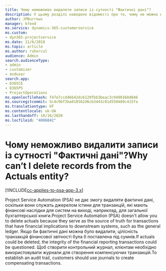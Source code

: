 ```yaml
---
title: Чому неможливо видалити записи із сутності "Фактичні дані"?
description: У цьому розділі наведено відомості про те, чому не можна видаляти записи з фактичних даних сутності.
author: JPBurrows
manager: kfend
ms.service: dynamics-365-customerservice
ms.custom:
- dyn365-projectservice
ms.date: 11/6/2018
ms.topic: article
ms.author: ruhercul
audience: Admin
search.audienceType:
- admin
- customizer
- enduser
search.app:
- D365CE
- D365PS
- ProjectOperations
ms.openlocfilehash: f47e7ccd46642dc6129fbb3beac3c9490160d046
ms.sourcegitcommit: 5c4c9bf3ba018562d6cb3443c01d550489c415fa
ms.translationtype: HT
ms.contentlocale: uk-UA
ms.lasthandoff: 10/16/2020
ms.locfileid: "4086842"
---
```

# <a name="why-cant-i-delete-records-from-the-actuals-entity"></a><span data-ttu-id="f3260-103">Чому неможливо видалити записи із сутності "Фактичні дані"?</span><span class="sxs-lookup"><span data-stu-id="f3260-103">Why can’t I delete records from the Actuals entity?</span></span>

[!INCLUDE[cc-applies-to-psa-app-3.x](../includes/cc-applies-to-psa-app-3x.md)]

<span data-ttu-id="f3260-104">Project Service Automation (PSA) не дає змогу видаляти фактичні дані, оскільки вони служать джерелом істини для транзакцій, які мають фінансові наслідки для систем на виході, наприклад, для загальної бухгалтерської книги.</span><span class="sxs-lookup"><span data-stu-id="f3260-104">Project Service Automation (PSA) doesn't allow you to delete actuals because they serve as the source of truth for transactions that have financial implications to downstream systems, such as the general ledger.</span></span> <span data-ttu-id="f3260-105">Якщо би фактичні дані можна було видалити, цілісність транзакцій фінансової звітності була б поставлена під сумнів.</span><span class="sxs-lookup"><span data-stu-id="f3260-105">If actuals could be deleted, the integrity of the financial reporting transactions could be questioned.</span></span> <span data-ttu-id="f3260-106">Щоб створити контрольний журнал, клієнтам необхідно використовувати журнали для створення компенсуючих транзакцій.</span><span class="sxs-lookup"><span data-stu-id="f3260-106">To establish an audit trail, customers should use journals to create compensating transactions.</span></span>

